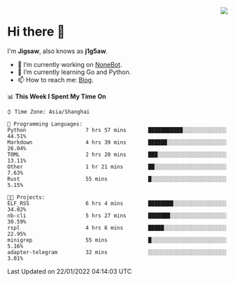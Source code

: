 <a href="#">
  <img align="right" src="https://github-readme-stats.vercel.app/api?username=j1g5awi&count_private=true&show_icons=true&title_color=80070B&text_color=B3B3B3&bg_color=212121&icon_color=80070B" />
</a>

# Hi there 👋

I'm **Jigsaw**, also knows as **j1g5aw**.

- 🔭 I’m currently working on [NoneBot](https://github.com/nonebot).
- 🌱 I’m currently learning Go and Python.
- 📫 How to reach me: [Blog](https://blog.maddestroyer.xyz/).

<!--START_SECTION:waka-->
📊 **This Week I Spent My Time On** 

```text
⌚︎ Time Zone: Asia/Shanghai

💬 Programming Languages: 
Python                   7 hrs 57 mins       ███████████░░░░░░░░░░░░░░   44.51% 
Markdown                 4 hrs 39 mins       ██████░░░░░░░░░░░░░░░░░░░   26.04% 
TOML                     2 hrs 20 mins       ███░░░░░░░░░░░░░░░░░░░░░░   13.11% 
Other                    1 hr 21 mins        ██░░░░░░░░░░░░░░░░░░░░░░░   7.63% 
Rust                     55 mins             █░░░░░░░░░░░░░░░░░░░░░░░░   5.15%

🐱‍💻 Projects: 
ELF_RSS                  6 hrs 4 mins        ████████░░░░░░░░░░░░░░░░░   34.02% 
nb-cli                   5 hrs 27 mins       ███████░░░░░░░░░░░░░░░░░░   30.59% 
rspl                     4 hrs 6 mins        █████░░░░░░░░░░░░░░░░░░░░   22.95% 
minigrep                 55 mins             █░░░░░░░░░░░░░░░░░░░░░░░░   5.16% 
adapter-telegram         32 mins             ░░░░░░░░░░░░░░░░░░░░░░░░░   3.01%

```


 Last Updated on 22/01/2022 04:14:03 UTC
<!--END_SECTION:waka-->
